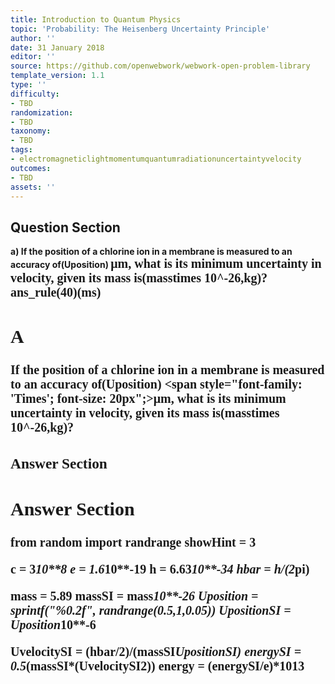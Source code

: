 ```yaml
---
title: Introduction to Quantum Physics
topic: 'Probability: The Heisenberg Uncertainty Principle'
author: ''
date: 31 January 2018
editor: ''
source: https://github.com/openwebwork/webwork-open-problem-library
template_version: 1.1
type: ''
difficulty:
- TBD
randomization:
- TBD
taxonomy:
- TBD
tags:
- electromagneticlightmomentumquantumradiationuncertaintyvelocity
outcomes:
- TBD
assets: ''
---
```


## Question Section 

<b>
a) If the position of a chlorine ion in a membrane is measured to an accuracy of(Uposition) <span style="font-family: 'Times'; font-size: 20px";>&mu;m<span>, what is its minimum uncertainty in velocity, given its mass is(masstimes 10^-26,kg)?
ans_rule(40)(ms)

## A
If the position of a chlorine ion in a membrane is measured to an accuracy of(Uposition) <span style="font-family: 'Times'; font-size: 20px";>&mu;m<span>, what is its minimum uncertainty in velocity, given its mass is(masstimes 10^-26,kg)?
### Answer Section


## Answer Section

from random import randrange
showHint = 3

c = 3*10**8
e = 1.6*10**-19
h = 6.63*10**-34
hbar = h/(2*pi)

mass = 5.89
massSI = mass*10**-26
Uposition = sprintf("%0.2f", randrange(0.5,1,0.05))
UpositionSI = Uposition*10**-6

UvelocitySI = (hbar/2)/(massSI*UpositionSI)
energySI = 0.5*(massSI*(UvelocitySI**2))
energy = (energySI/e)*10**13